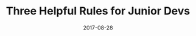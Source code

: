 ---
layout: blank
title:  "Three Helpful Rules for Junior Devs"
date:   2017-08-28
categories: webdev career
excerpt: "Part of being a junior dev is controlling the overwhelming pressure I put on myself to learn as much as possible."

featured-img: /img/posts/rules-junior-devs/featured.jpg

external_url: https://dev.to/maxwell_dev/three-helpful-rules-for-junior-devs
---